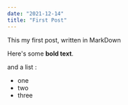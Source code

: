 ```yaml
---
date: "2021-12-14"
title: "First Post"
---
```


This my first post, written in MarkDown

Here's some __bold text__.

and a list :

* one
* two
* three
